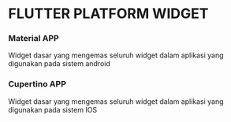 #   FLUTTER PLATFORM WIDGET

### Material APP

Widget dasar yang mengemas seluruh widget dalam aplikasi yang digunakan pada sistem android

### Cupertino APP

Widget dasar yang mengemas seluruh widget dalam aplikasi yang digunakan pada sistem IOS
